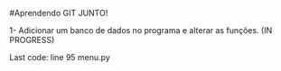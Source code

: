 #Aprendendo GIT JUNTO!


1- Adicionar um banco de dados no programa e alterar as funções. (IN PROGRESS)

Last code: line 95 menu.py
